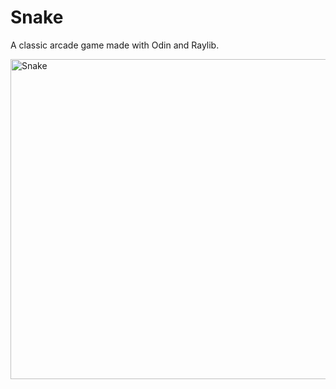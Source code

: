 # Snake

A classic arcade game made with Odin and Raylib.

<img width="512" alt="Snake" src="https://github.com/user-attachments/assets/a99bd053-f903-437f-937b-986e3388d51f" />
